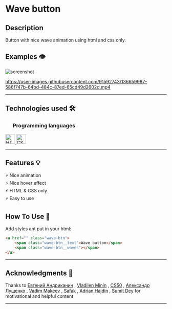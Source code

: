 # Wave button

## Description

Button with nice wave animation using html and css only.

## Examples 👁️

![screenshot](https://user-images.githubusercontent.com/91592743/136659988-850b408b-e1c1-4bea-9127-7ce59575cbeb.png)

https://user-images.githubusercontent.com/91592743/136659987-586f747b-64bd-484c-87ed-65cd49d2602d.mp4

---

## Technologies used 🛠️

<h3 align="left"> &nbsp  &nbsp  &nbsp Programming languages</h3>

<a href="https://www.w3.org/html/" target="_blank"> <img src="https://img.shields.io/badge/HTML5-E34F26?style=for-the-badge&logo=html5&logoColor=white" alt="HTML5" height="30"/> </a>
<a href="https://www.w3schools.com/css/" target="_blank"> <img src="https://img.shields.io/badge/CSS3-1572B6?style=for-the-badge&logo=css3&logoColor=white" alt="CSS3" height="30"/> </a>

---

## Features 💡

⚡️ Nice animation\
⚡️ Nice hover effect\
⚡️ HTML & CSS only\
⚡️ Easy to use

## How To Use 🔧

Add styles ant put in your html:

```html
<a href="" class="wave-btn">
	<span class="wave-btn__text">Wave button</span>
	<span class="wave-btn__waves"></span>
</a>
```

---

## Acknowledgments 🎁

Thanks to
[Евгений Андриканич](https://fls.guru/) ,
[Vladilen Minin](https://www.youtube.com/c/VladilenMinin) ,
[CS50](https://cs50.harvard.edu/college/2021/fall/) ,
[Александр Лущенко](https://itgid.info/) ,
[Vadim Makeev](https://www.youtube.com/channel/UCaTfYudJUVA8cV_But8KZVQ) ,
[Safak](https://github.com/safak) ,
[Adrian Hajdin](https://www.completepathtojavascriptmastery.com/) ,
[Sumit Dey](https://www.youtube.com/c/BackbenchCoder)
for motivational and helpful content

---
